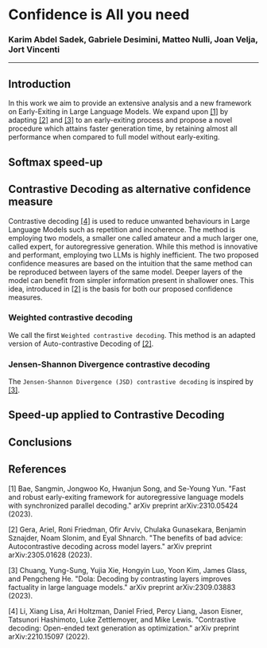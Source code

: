 # Confidence is All you need 

### Karim Abdel Sadek, Gabriele Desimini, Matteo Nulli, Joan Velja, Jort Vincenti
---

## Introduction

In this work we aim to provide an extensive analysis and a new framework on Early-Exiting in Large Language Models. We expand upon [[1]](#1) by adapting [[2]](#1) and [[3]](#1) to an early-exiting process and propose a novel procedure which attains faster generation time, by retaining almost all performance when compared to full model without early-exiting.


## Softmax speed-up

## Contrastive Decoding as alternative confidence measure
Contrastive decoding [[4]](#1) is used to reduce unwanted behaviours in Large Language Models such as repetition and incoherence. The method is employing two models, a smaller one called amateur and a much larger one, called expert, for autoregressive generation. While this method is innovative and performant, employing two LLMs is highly inefficient. 
The two proposed confidence measures are based on the intuition that the same method can be reproduced between layers of the same model. Deeper layers of the model can benefit from simpler information present in shallower ones. This idea, introduced in [[2]](#1) is the basis for both our proposed confidence measures. 

### Weighted contrastive decoding
We call the first `Weighted contrastive decoding`. This method is an adapted version of Auto-contrastive Decoding of [[2]](#1).

 
### Jensen-Shannon Divergence contrastive decoding
The `Jensen-Shannon Divergence (JSD) contrastive decoding` is inspired by [[3]](#1).



## Speed-up applied to Contrastive Decoding

## Conclusions



## References
<a id="1">[1]</a>
Bae, Sangmin, Jongwoo Ko, Hwanjun Song, and Se-Young Yun. "Fast and robust early-exiting framework for autoregressive language models with synchronized parallel decoding." arXiv preprint arXiv:2310.05424 (2023).

<a id="1">[2]</a>
Gera, Ariel, Roni Friedman, Ofir Arviv, Chulaka Gunasekara, Benjamin Sznajder, Noam Slonim, and Eyal Shnarch. "The benefits of bad advice: Autocontrastive decoding across model layers." arXiv preprint arXiv:2305.01628 (2023).

<a id="1">[3]</a>
Chuang, Yung-Sung, Yujia Xie, Hongyin Luo, Yoon Kim, James Glass, and Pengcheng He. "Dola: Decoding by contrasting layers improves factuality in large language models." arXiv preprint arXiv:2309.03883 (2023).

<a id="1">[4]</a>
Li, Xiang Lisa, Ari Holtzman, Daniel Fried, Percy Liang, Jason Eisner, Tatsunori Hashimoto, Luke Zettlemoyer, and Mike Lewis. "Contrastive decoding: Open-ended text generation as optimization." arXiv preprint arXiv:2210.15097 (2022).